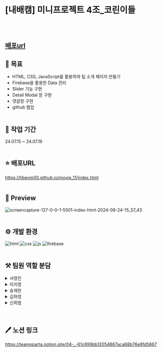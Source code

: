 # [내배캠] 미니프로젝트 4조_코린이들
<br/><br/>
## [배포url](https://introduce-eta.vercel.app/)
## 📖 목표
- HTML, CSS, JavaScript를 활용하여 팀 소개 페이지 만들기
- Firebase을 활용한 Data 관리
- Slider 기능 구현
- Detail Modal 창 구현
- 댓글창 구현
- github 협업
<br/><br/>

## 📆 작업 기간
24.07.15 ~ 24.07.19
<br/><br/>

## ⭐ 배포URL
https://hbeom00.github.io/movie_11/index.html
<br/><br/>

## 📸 Preview
![screencapture-127-0-0-1-5501-index-html-2024-08-24-15_57_43](https://github.com/user-attachments/assets/0f0c02f9-4c08-43e6-9747-bbe13cb6e32f)
<br/><br/>

## ⚙️ 개발 환경
![html](https://img.shields.io/badge/HTML-239120?style=for-the-badge&logo=html5&logoColor=white)
![css](https://img.shields.io/badge/CSS3-1572B6?style=for-the-badge&logo=css3&logoColor=white)
![js](https://img.shields.io/badge/JavaScript-F7DF1E?style=for-the-badge&logo=JavaScript&logoColor=white)
![firebase](https://img.shields.io/badge/Firebase-039BE5?style=for-the-badge&logo=Firebase&logoColor=white)
<br/><br/>

## ⚒️ 팀원 역할 분담
<details>
    <summary>서영진</summary>
  
      - header, nav 담당
      - 댓글 삭제 버튼 구현 담당
</details>
<details>
    <summary>이지영</summary>

    - 팀 전체 소개 담당(Slider 기능 구현)
    - 최상단으로 이동 하는 버튼 구현
    - 메인배너 및 article 이미지 요소 서치

</details>
<details>
    <summary>송재헌</summary>
    
    - 팀원 소개 페이지 담당
    - 마우스 이벤트 (hover, click) 담당
</details>
<details>
    <summary>김하영</summary>
    
    - 팀원 모달 창 구현
    - CSS, Figma 총괄
</details>
<details>
    <summary>신희범</summary>

    - 댓글창 구현 (firebase 이용)
    - 댓글 시간순 정렬
</details>
<br/><br/>

## 🖊️ 노션 링크
https://teamsparta.notion.site/04-_-61c699bb12054867aca68b76e8fd5867
